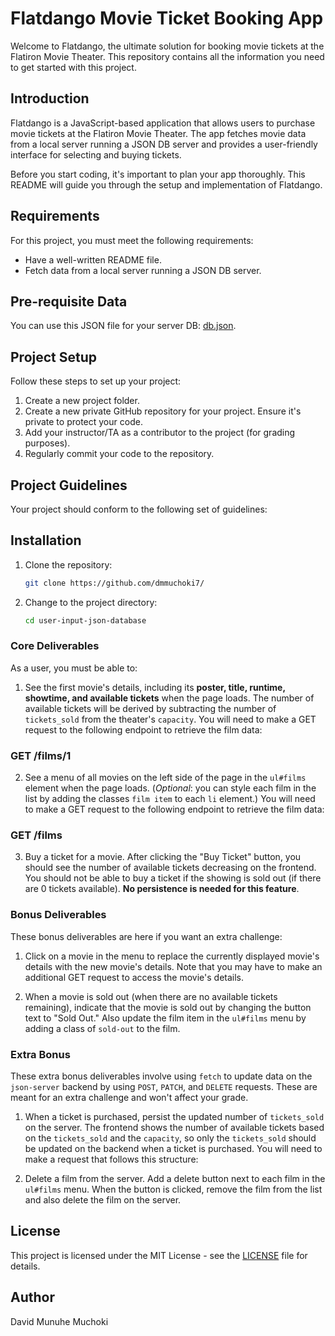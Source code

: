 # Flatdango Movie Ticket Booking App

Welcome to Flatdango, the ultimate solution for booking movie tickets at the Flatiron Movie Theater. This repository contains all the information you need to get started with this project.

## Introduction

Flatdango is a JavaScript-based application that allows users to purchase movie tickets at the Flatiron Movie Theater. The app fetches movie data from a local server running a JSON DB server and provides a user-friendly interface for selecting and buying tickets.

Before you start coding, it's important to plan your app thoroughly. This README will guide you through the setup and implementation of Flatdango.

## Requirements

For this project, you must meet the following requirements:

- Have a well-written README file.
- Fetch data from a local server running a JSON DB server.

## Pre-requisite Data

You can use this JSON file for your server DB: [db.json](db.json).

## Project Setup

Follow these steps to set up your project:

1. Create a new project folder.
2. Create a new private GitHub repository for your project. Ensure it's private to protect your code.
3. Add your instructor/TA as a contributor to the project (for grading purposes).
4. Regularly commit your code to the repository.

## Project Guidelines

Your project should conform to the following set of guidelines:

## Installation

1. Clone the repository:

   ```bash
   git clone https://github.com/dmmuchoki7/
   ```

2. Change to the project directory:

   ```bash
   cd user-input-json-database

### Core Deliverables

As a user, you must be able to:

1. See the first movie's details, including its **poster, title, runtime, showtime, and available tickets** when the page loads. The number of available tickets will be derived by subtracting the number of `tickets_sold` from the theater's `capacity`. You will need to make a GET request to the following endpoint to retrieve the film data:

### GET /films/1

2. See a menu of all movies on the left side of the page in the `ul#films` element when the page loads. (_Optional_: you can style each film in the list by adding the classes `film item` to each `li` element.) You will need to make a GET request to the following endpoint to retrieve the film data:

### GET /films

3. Buy a ticket for a movie. After clicking the "Buy Ticket" button, you should see the number of available tickets decreasing on the frontend. You should not be able to buy a ticket if the showing is sold out (if there are 0 tickets available). **No persistence is needed for this feature**.

### Bonus Deliverables

These bonus deliverables are here if you want an extra challenge:

1. Click on a movie in the menu to replace the currently displayed movie's details with the new movie's details. Note that you may have to make an additional GET request to access the movie's details.

2. When a movie is sold out (when there are no available tickets remaining), indicate that the movie is sold out by changing the button text to "Sold Out." Also update the film item in the `ul#films` menu by adding a class of `sold-out` to the film.

### Extra Bonus

These extra bonus deliverables involve using `fetch` to update data on the `json-server` backend by using `POST`, `PATCH`, and `DELETE` requests. These are meant for an extra challenge and won't affect your grade.

1. When a ticket is purchased, persist the updated number of `tickets_sold` on the server. The frontend shows the number of available tickets based on the `tickets_sold` and the `capacity`, so only the `tickets_sold` should be updated on the backend when a ticket is purchased. You will need to make a request that follows this structure:

2. Delete a film from the server. Add a delete button next to each film in the `ul#films` menu. When the button is clicked, remove the film from the list and also delete the film on the server.

## License

This project is licensed under the MIT License - see the [LICENSE](LICENSE) file for details.

## Author
David Munuhe Muchoki

